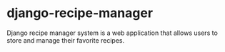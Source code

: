 # django-recipe-manager
Django recipe manager system is a web application that allows users to store and manage their favorite recipes.
